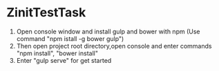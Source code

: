 # ZinitTestTask

1. Open console window and install gulp and bower with npm (Use command "npm istall -g bower gulp")
2. Then open project root directory,open console and enter commands "npm install", "bower install"
3. Enter "gulp serve" for get started
